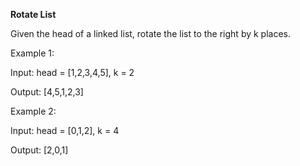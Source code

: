 **Rotate List**

Given the head of a linked list, rotate the list to the right by k places.

Example 1:

Input: head = [1,2,3,4,5], k = 2

Output: [4,5,1,2,3]

Example 2:

Input: head = [0,1,2], k = 4

Output: [2,0,1]
 
